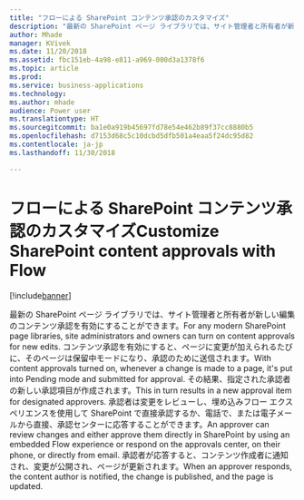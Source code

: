 ```yaml
---
title: "フローによる SharePoint コンテンツ承認のカスタマイズ"
description: "最新の SharePoint ページ ライブラリでは、サイト管理者と所有者が新しい編集のコンテンツ承認を有効にすることができます。"
author: Mhade
manager: KVivek
ms.date: 11/20/2018
ms.assetid: fbc151eb-4a98-e811-a969-000d3a1378f6
ms.topic: article
ms.prod: 
ms.service: business-applications
ms.technology: 
ms.author: mhade
audience: Power user
ms.translationtype: HT
ms.sourcegitcommit: ba1e0a919b45697fd78e54e462b89f37cc8880b5
ms.openlocfilehash: d7153d68c5c10dcbd5dfb501a4eaa5f24dc95d82
ms.contentlocale: ja-jp
ms.lasthandoff: 11/30/2018

---
```

# <a name="customize-sharepoint-content-approvals-with-flow"></a><span data-ttu-id="09602-103">フローによる SharePoint コンテンツ承認のカスタマイズ</span><span class="sxs-lookup"><span data-stu-id="09602-103">Customize SharePoint content approvals with Flow</span></span>


[!include[banner](../../includes/banner.md)]

<span data-ttu-id="09602-104">最新の SharePoint ページ ライブラリでは、サイト管理者と所有者が新しい編集のコンテンツ承認を有効にすることができます。</span><span class="sxs-lookup"><span data-stu-id="09602-104">For any modern SharePoint page libraries, site administrators and owners can turn on content approvals for new edits.</span></span> <span data-ttu-id="09602-105">コンテンツ承認を有効にすると、ページに変更が加えられるたびに、そのページは保留中モードになり、承認のために送信されます。</span><span class="sxs-lookup"><span data-stu-id="09602-105">With content approvals turned on, whenever a change is made to a page, it's put into Pending mode and submitted for approval.</span></span> <span data-ttu-id="09602-106">その結果、指定された承認者の新しい承認項目が作成されます。</span><span class="sxs-lookup"><span data-stu-id="09602-106">This in turn results in a new approval item for designated approvers.</span></span> <span data-ttu-id="09602-107">承認者は変更をレビューし、埋め込みフロー エクスペリエンスを使用して SharePoint で直接承認するか、電話で、または電子メールから直接、承認センターに応答することができます。</span><span class="sxs-lookup"><span data-stu-id="09602-107">An approver can review changes and either approve them directly in SharePoint by using an embedded Flow experience or respond on the approvals center, on their phone, or directly from email.</span></span> <span data-ttu-id="09602-108">承認者が応答すると、コンテンツ作成者に通知され、変更が公開され、ページが更新されます。</span><span class="sxs-lookup"><span data-stu-id="09602-108">When an approver responds, the content author is notified, the change is published, and the page is updated.</span></span> 

